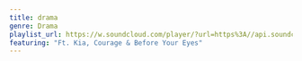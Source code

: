 ```yaml
---
title: drama
genre: Drama
playlist_url: https://w.soundcloud.com/player/?url=https%3A//api.soundcloud.com/playlists/197100764&amp;color=ff5500&amp;auto_play=false&amp;hide_related=false&amp;show_comments=true&amp;show_user=true&amp;show_reposts=false
featuring: "Ft. Kia, Courage & Before Your Eyes"
---
```


